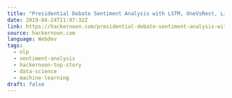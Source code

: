 ```yaml
---
title: "Presidential Debate Sentiment Analysis with LSTM, OneVsRest, LinearSVC: NLP Step-By-Step Guide"
date: 2019-04-24T21:07:32Z
link: https://hackernoon.com/presidential-debate-sentiment-analysis-with-lstm-onevsrest-linearsvc-nlp-step-by-step-guide-b9683e2c8ed9?source=rss----3a8144eabfe3---4
source: hackernoon.com
language: Webdev
tags:
  - nlp
  - sentiment-analysis
  - hackernoon-top-story
  - data-science
  - machine-learning
draft: false
---
```

